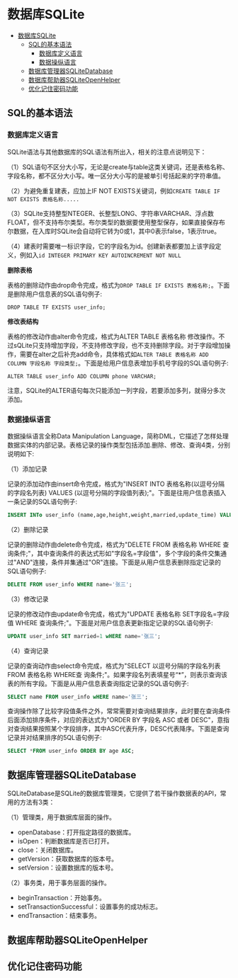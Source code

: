 # 数据库SQLite

- [数据库SQLite](#数据库sqlite)
  - [SQL的基本语法](#sql的基本语法)
    - [数据库定义语言](#数据库定义语言)
    - [数据操纵语言](#数据操纵语言)
  - [数据库管理器SQLiteDatabase](#数据库管理器sqlitedatabase)
  - [数据库帮助器SQLiteOpenHelper](#数据库帮助器sqliteopenhelper)
  - [优化记住密码功能](#优化记住密码功能)

## SQL的基本语法

### 数据库定义语言

SQLite语法与其他数据库的SQL语法有所出入，相关的注意点说明见下：

（1）SQL语句不区分大小写，无论是create与table这类关键词，还是表格名称、字段名称，都不区分大小写。唯一区分大小写的是被单引号括起来的字符串值。

（2）为避免重复建表，应加上IF NOT EXISTS关键词，例如`CREATE TABLE IF NOT EXISTS 表格名称.....`

（3）SQLite支持整型NTEGER、长整型LONG、字符串VARCHAR、浮点数FLOAT，但不支持布尔类型。布尔类型的数据要使用整型保存，如果直接保存布尔数据，在入库时SQLite会自动将它转为0或1，其中0表示false，1表示true。

（4）建表时需要唯一标识字段，它的字段名为id。创建新表都要加上该字段定义，例如入`id INTEGER PRIMARY KEY AUTOINCREMENT NOT NULL`

**删除表格**

表格的删除动作由drop命令完成，格式为`DROP TABLE IF EXISTS 表格名称;`。下面是删除用户信息表的SQL语句例子:

`DROP TABLE TF EXISTS user_info;`

**修改表结构**

表格的修改动作由alter命令完成，格式为ALTER TABLE 表格名称 修改操作。不过sQLite只支持增加字段，不支持修改字段，也不支持删除字段。对于字段增加操作，需要在alter之后补充add命令，具体格式如`ALTER TABLE 表格名称 ADD COLUMN 字段名称 字段类型;`。下面是给用户信息表增加手机号字段的SQL语句例子:

`ALTER TABLE user_info ADD COLUMN phone VARCHAR;`

注意，SQLite的ALTER语句每次只能添加一列字段，若要添加多列，就得分多次添加。

### 数据操纵语言

数据操纵语言全称Data Manipulation Language，简称DML，它描述了怎样处理数据实体的内部记录。表格记录的操作类型包括添加.删除、修改、查询4类，分别说明如下:

（1）添加记录

记录的添加动作由insert命令完成，格式为"INSERT INTO 表格名称(以逗号分隔的字段名列表) VALUES (以逗号分隔的字段值列表);"。下面是往用户信息表插入一条记录的SQL语句例子:
```sql
INSERT INTo user_info (name,age,height,weight,married,update_time) VALUES ('张三',20,170,50,0,'20200504');
```
（2）删除记录

记录的删除动作由delete命令完成，格式为"DELETE FROM 表格名称 WHERE 查询条件;"，其中查询条件的表达式形如"字段名=字段值"，多个字段的条件交集通过"AND"连接，条件并集通过"OR"连接。下面是从用户信息表删除指定记录的SQL语句例子:
```sql
DELETE FROM user_info WHERE name='张三';
```
（3）修改记录

记录的修改动作由update命令完成，格式为"UPDATE 表格名称 SET字段名=字段值 WHERE 查询条件;"。下面是对用户信息表更新指定记录的SQL语句例子:
```sql
UPDATE user_info SET married=1 wHERE name='张三';
```
（4）查询记录

记录的查询动作由select命令完成，格式为"SELECT 以逗号分隔的字段名列表 FROM 表格名称 WHERE查 询条件;"。如果字段名列表填星号“*”，则表示查询该表的所有字段。下面是从用户信息表查询指定记录的SQL语句例子:
```sql
SELECT name FROM user_info wHERE name='张三';
```

查询操作除了比较字段值条件之外，常常需要对查询结果排序，此时要在查询条件后面添加排序条件，对应的表达式为"ORDER BY 字段名 ASC 或者 DESC"，意指对查询结果按照某个字段排序，其中ASC代表升序，DESC代表降序。下面是查询记录并对结果排序的5QL语句例子:

```sql
SELECT *FROM user_info ORDER BY age ASC;
```

## 数据库管理器SQLiteDatabase

SQLiteDatabase是SQLite的数据库管理类，它提供了若干操作数据表的API，常用的方法有3类：

（1）管理类，用于数据库层面的操作。

- openDatabase：打开指定路径的数据库。
- isOpen：判断数据库是否已打开。
- close：关闭数据库。
- getVersion：获取数据库的版本号。
- setVersion：设置数据库的版本号。

（2）事务类，用于事务层面的操作。

- beginTransaction：开始事务。
- setTransactionSuccessful：设置事务的成功标志。
- endTransaction：结束事务。

## 数据库帮助器SQLiteOpenHelper



## 优化记住密码功能



